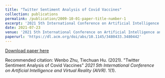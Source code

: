 ```yaml
---
title: "Twitter Sentiment Analysis of Covid Vaccines"
collection: publications
permalink: /publication/2009-10-01-paper-title-number-1
excerpt: '2021 5th International Conference on Artificial Intelligence and Virtual Reality (AIVR)'
date: 2021-07-23
venue: '2021 5th International Conference on Artificial Intelligence and Virtual Reality (AIVR)'
paperurl: 'https://dl.acm.org/doi/abs/10.1145/3480433.3480442'
---
```


[Download paper here](https://dl.acm.org/doi/abs/10.1145/3480433.3480442)

Recommended citation: Wenbo Zhu, Tiechuan Hu. (2021). "Twitter Sentiment Analysis of Covid Vaccines" <i>2021 5th International Conference on Artificial Intelligence and Virtual Reality (AIVR)</i>. 1(1).